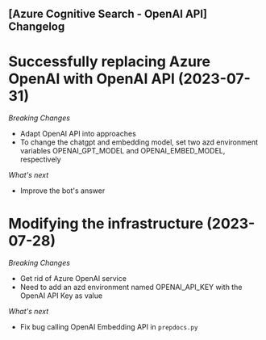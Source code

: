 ## [Azure Cognitive Search - OpenAI API] Changelog

<a name="Successfully replacing Azure OpenAI with OpenAI API"></a>
# Successfully replacing Azure OpenAI with OpenAI API (2023-07-31)

*Breaking Changes*
* Adapt OpenAI API into approaches
* To change the chatgpt and embedding model, set two azd environment variables OPENAI_GPT_MODEL and OPENAI_EMBED_MODEL, respectively

*What's next*
* Improve the bot's answer

<a name="Modifying the infrastructure"></a>
# Modifying the infrastructure (2023-07-28)

*Breaking Changes*
* Get rid of Azure OpenAI service
* Need to add an azd environment named OPENAI_API_KEY with the OpenAI API Key as value

*What's next*
* Fix bug calling OpenAI Embedding API in `prepdocs.py`